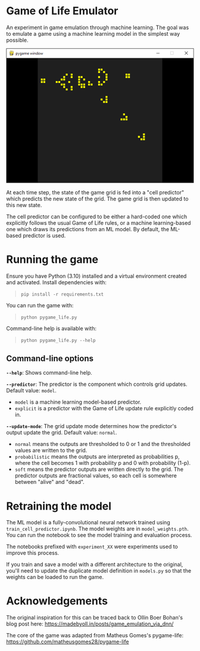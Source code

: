 # Game of Life Emulator

An experiment in game emulation through machine learning. The goal was to emulate a game using a machine learning model in the simplest way possible.

![](readme_img.png)

At each time step, the state of the game grid is fed into a "cell predictor" which predicts the new state of the grid. The game grid is then updated to this new state.

The cell predictor can be configured to be either a hard-coded one which explicitly follows the usual Game of Life rules, or a machine learning-based one which draws its predictions from an ML model. By default, the ML-based predictor is used.


# Running the game

Ensure you have Python (3.10) installed and a virtual environment created and activated. Install dependencies with:

> `pip install -r requirements.txt`

You can run the game with:

> `python pygame_life.py`

Command-line help is available with:

> `python pygame_life.py --help`


## Command-line options

**`--help`**: Shows command-line help.

**`--predictor`**: The predictor is the component which controls grid updates. Default value: `model`.
* `model` is a machine learning model-based predictor.
* `explicit` is a predictor with the Game of Life update rule explicitly coded in.

**`--update-mode`**: The grid update mode determines how the predictor's output update the grid. Default value: `normal`.
* `normal` means the outputs are thresholded to 0 or 1 and the thresholded values are written to the grid.
* `probabilistic` means the outputs are interpreted as probabilities p, where the cell becomes 1 with probability p and 0 with probability (1-p).
* `soft` means the predictor outputs are written directly to the grid. The predictor outputs are fractional values, so each cell is somewhere between "alive" and "dead".


# Retraining the model

The ML model is a fully-convolutional neural network trained using `train_cell_predictor.ipynb`. The model weights are in `model_weights.pth`. You can run the notebook to see the model training and evaluation process.

The notebooks prefixed with `experiment_XX` were experiments used to improve this process.

If you train and save a model with a different architecture to the original, you'll need to update the duplicate model definition in `models.py` so that the weights can be loaded to run the game.

# Acknowledgements

The original inspiration for this can be traced back to Ollin Boer Bohan's blog post here: https://madebyoll.in/posts/game_emulation_via_dnn/

The core of the game was adapted from Matheus Gomes's pygame-life: https://github.com/matheusgomes28/pygame-life
